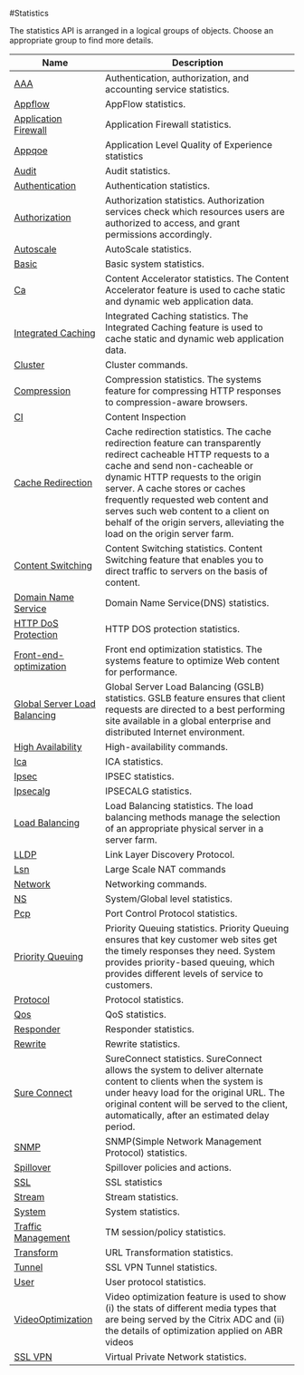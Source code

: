 #Statistics

The statistics API is arranged in a logical groups of objects. Choose an appropriate group to find more details.


<table><thead><tr><th>Name</th><th>Description</th></tr></thead><tbody><tr><td><a href=".././aaa/aaa/">AAA</a></td><td>Authentication, authorization, and accounting service statistics.</td></tr><tr><td><a href=".././appflow/appflow/">Appflow</a></td><td>AppFlow statistics.</td></tr><tr><td><a href=".././application-firewall/application-firewall/">Application Firewall</a></td><td>Application Firewall statistics.</td></tr><tr><td><a href=".././appqoe/appqoe/">Appqoe</a></td><td>Application Level Quality of Experience statistics</td></tr><tr><td><a href=".././audit/audit/">Audit</a></td><td>Audit statistics.</td></tr><tr><td><a href=".././authentication/authentication/">Authentication</a></td><td>Authentication statistics.</td></tr><tr><td><a href=".././authorization/authorization/">Authorization</a></td><td>Authorization statistics. Authorization services check which resources users are authorized to access, and grant permissions accordingly.</td></tr><tr><td><a href=".././autoscale/autoscale/">Autoscale</a></td><td>AutoScale statistics.</td></tr><tr><td><a href=".././basic/basic/">Basic</a></td><td>Basic system statistics.</td></tr><tr><td><a href=".././ca/ca/">Ca</a></td><td>Content Accelerator statistics. The Content Accelerator feature is used to cache static and dynamic web application data.</td></tr><tr><td><a href=".././integrated-caching/integrated-caching/">Integrated Caching</a></td><td>Integrated Caching statistics. The Integrated Caching feature is used to cache static and dynamic web application data.</td></tr><tr><td><a href=".././cluster/cluster/">Cluster</a></td><td>Cluster commands.</td></tr><tr><td><a href=".././compression/compression/">Compression</a></td><td>Compression statistics. The systems feature for compressing HTTP responses to compression-aware browsers.</td></tr><tr><td><a href=".././ci/ci/">CI</a></td><td>Content Inspection</td></tr><tr><td><a href=".././cache-redirection/cache-redirection/">Cache Redirection</a></td><td>Cache redirection statistics. The cache redirection feature can transparently redirect cacheable HTTP requests to a cache and send non-cacheable or dynamic HTTP requests to the origin server. A cache stores or caches frequently requested web content and serves such web content to a client on behalf of the origin servers, alleviating the load on the origin server farm.</td></tr><tr><td><a href=".././content-switching/content-switching/">Content Switching</a></td><td>Content Switching statistics. Content Switching feature that enables you to direct traffic to servers on the basis of content.</td></tr><tr><td><a href=".././domain-name-service/domain-name-service/">Domain Name Service</a></td><td>Domain Name Service(DNS) statistics.</td></tr><tr><td><a href=".././http-dos-protection/http-dos-protection/">HTTP DoS Protection</a></td><td>HTTP DOS protection statistics.</td></tr><tr><td><a href=".././front-end-optimization/front-end-optimization/">Front-end-optimization</a></td><td>Front end optimization statistics. The systems feature to optimize Web content for performance.</td></tr><tr><td><a href=".././global-server-load-balancing/global-server-load-balancing/">Global Server Load Balancing</a></td><td>Global Server Load Balancing (GSLB) statistics. GSLB feature ensures that client requests are directed to a best performing site available in a global enterprise and distributed Internet environment.</td></tr><tr><td><a href=".././high-availability/high-availability/">High Availability</a></td><td>High-availability commands.</td></tr><tr><td><a href=".././ica/ica/">Ica</a></td><td>ICA statistics.</td></tr><tr><td><a href=".././ipsec/ipsec/">Ipsec</a></td><td>IPSEC statistics.</td></tr><tr><td><a href=".././ipsecalg/ipsecalg/">Ipsecalg</a></td><td>IPSECALG statistics.</td></tr><tr><td><a href=".././load-balancing/load-balancing/">Load Balancing</a></td><td>Load Balancing statistics. The load balancing methods manage the selection of an appropriate physical server in a server farm.</td></tr><tr><td><a href=".././lldp/lldp/">LLDP</a></td><td>Link Layer Discovery Protocol.</td></tr><tr><td><a href=".././lsn/lsn/">Lsn</a></td><td>Large Scale NAT commands</td></tr><tr><td><a href=".././network/network/">Network</a></td><td>Networking commands.</td></tr><tr><td><a href=".././ns/ns/">NS</a></td><td>System/Global level statistics.</td></tr><tr><td><a href=".././pcp/pcp/">Pcp</a></td><td>Port Control Protocol statistics.</td></tr><tr><td><a href=".././priority-queuing/priority-queuing/">Priority Queuing</a></td><td>Priority Queuing statistics. Priority Queuing ensures that key customer web sites get the timely responses they need. System provides priority-based queuing, which provides different levels of service to customers.</td></tr><tr><td><a href=".././protocol/protocol/">Protocol</a></td><td>Protocol statistics.</td></tr><tr><td><a href=".././qos/qos/">Qos</a></td><td>QoS statistics.</td></tr><tr><td><a href=".././responder/responder/">Responder</a></td><td>Responder statistics.</td></tr><tr><td><a href=".././rewrite/rewrite/">Rewrite</a></td><td>Rewrite statistics.</td></tr><tr><td><a href=".././sure-connect/sure-connect/">Sure Connect</a></td><td>SureConnect statistics. SureConnect allows the system to deliver alternate content to clients when the system is under heavy load for the original URL. The original content will be served to the client, automatically, after an estimated delay period.</td></tr><tr><td><a href=".././snmp/snmp/">SNMP</a></td><td>SNMP(Simple Network Management Protocol) statistics.</td></tr><tr><td><a href=".././spillover/spillover/">Spillover</a></td><td>Spillover policies and actions.</td></tr><tr><td><a href=".././ssl/ssl/">SSL</a></td><td>SSL statistics</td></tr><tr><td><a href=".././stream/stream/">Stream</a></td><td>Stream statistics.</td></tr><tr><td><a href=".././system/system/">System</a></td><td>System statistics.</td></tr><tr><td><a href=".././traffic-management/traffic-management/">Traffic Management</a></td><td>TM session/policy statistics.</td></tr><tr><td><a href=".././transform/transform/">Transform</a></td><td>URL Transformation statistics.</td></tr><tr><td><a href=".././tunnel/tunnel/">Tunnel</a></td><td>SSL VPN Tunnel statistics.</td></tr><tr><td><a href=".././user/user/">User</a></td><td>User protocol statistics.</td></tr><tr><td><a href=".././videooptimization/videooptimization/">VideoOptimization</a></td><td>Video optimization feature is used to show (i) the stats of different media types that are being served by the Citrix ADC and (ii) the details of optimization applied on ABR videos</td></tr><tr><td><a href=".././ssl-vpn/ssl-vpn/">SSL VPN</a></td><td>Virtual Private Network statistics.</td></tr></tbody></table>

